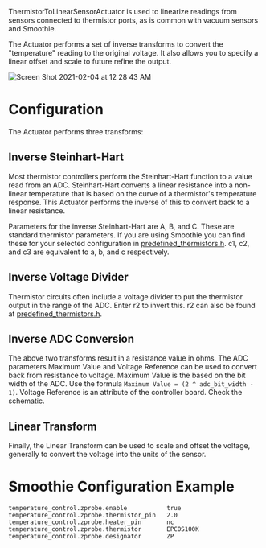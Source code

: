 ThermistorToLinearSensorActuator is used to linearize readings from sensors connected to thermistor ports, as is common with vacuum sensors and Smoothie.

The Actuator performs a set of inverse transforms to convert the "temperature" reading to the original voltage. It also allows you to specify a linear offset and scale to future refine the output.

![Screen Shot 2021-02-04 at 12 28 43 AM](https://user-images.githubusercontent.com/1182323/106854080-5605cd80-6680-11eb-9556-8cd351312214.png)

# Configuration

The Actuator performs three transforms:

## Inverse Steinhart-Hart

Most thermistor controllers perform the Steinhart-Hart function to a value read from an ADC. Steinhart-Hart converts a linear resistance into a non-linear temperature that is based on the curve of a thermistor's temperature response. This Actuator performs the inverse of this to convert back to a linear resistance.

Parameters for the inverse Steinhart-Hart are A, B, and C. These are standard thermistor parameters. If you are using Smoothie you can find these for your selected configuration in [predefined_thermistors.h](https://github.com/Smoothieware/Smoothieware/blob/edge/src/modules/tools/temperaturecontrol/predefined_thermistors.h#L30). c1, c2, and c3 are equivalent to a, b, and c respectively.

## Inverse Voltage Divider

Thermistor circuits often include a voltage divider to put the thermistor output in the range of the ADC. Enter r2 to invert this. r2 can also be found at [predefined_thermistors.h](https://github.com/Smoothieware/Smoothieware/blob/edge/src/modules/tools/temperaturecontrol/predefined_thermistors.h#L30).

## Inverse ADC Conversion

The above two transforms result in a resistance value in ohms. The ADC parameters Maximum Value and Voltage Reference can be used to convert back from resistance to voltage. Maximum Value is the based on the bit width of the ADC. Use the formula `Maximum Value = (2 ^ adc_bit_width - 1)`. Voltage Reference is an attribute of the controller board. Check the schematic.

## Linear Transform

Finally, the Linear Transform can be used to scale and offset the voltage, generally to convert the voltage into the units of the sensor.

# Smoothie Configuration Example

```
temperature_control.zprobe.enable           true
temperature_control.zprobe.thermistor_pin   2.0
temperature_control.zprobe.heater_pin       nc
temperature_control.zprobe.thermistor       EPCOS100K
temperature_control.zprobe.designator       ZP

```
